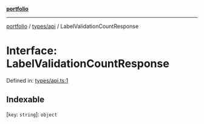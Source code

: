 [**portfolio**](../../../README.md)

***

[portfolio](../../../modules.md) / [types/api](../README.md) / LabelValidationCountResponse

# Interface: LabelValidationCountResponse

Defined in: [types/api.ts:1](https://github.com/tnorlund/Portfolio/blob/197456a6faa5b81cb6ae09d4345c9c43c01157a9/portfolio/types/api.ts#L1)

## Indexable

\[`key`: `string`\]: `object`
